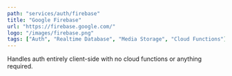 ```yaml
---
path: "services/auth/firebase"
title: "Google Firebase"
url: "https://firebase.google.com/"
logo: "/images/firebase.png"
tags: ["Auth", "Realtime Database", "Media Storage", "Cloud Functions"]
---
```


Handles auth entirely client-side with no cloud functions or anything required.
